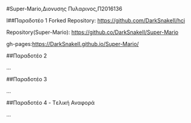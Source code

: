 #Super-Mario,Διονυσης Πυλαρινος,Π2016136

Ι##Παραδοτέο 1 Forked Repository: https://github.com/DarkSnakeII/hci

Repository(Super-Mario): https://github.co/DarkSnakeII/Super-Mario

gh-pages:https://DarkSnakeII.github.io/Super-Mario/

##Παραδοτέο 2

...

##Παραδοτέο 3

...

##Παραδοτέο 4 - Tελική Αναφορά

...
